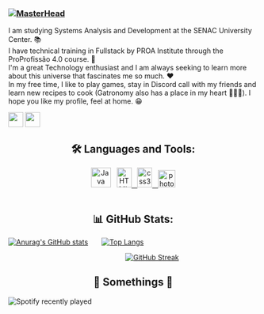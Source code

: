 ### [![MasterHead](https://64.media.tumblr.com/5040432f215ad46e94d8b6118a654c99/8f6495a2e4de4c3a-8f/s2048x3072/dff39b47b2fcbf9c87253ad262455f09c913b278.png)](https://github.com/CatharinyDamasceno)

I am studying Systems Analysis and Development at the SENAC University Center. 📚 <br />
I have technical training in Fullstack by PROA Institute through the ProProfissão 4.0 course. 🥳 <br />
I'm a great Technology enthusiast and I am always seeking to learn more about this universe that fascinates me so much. ❤️ <br />
In my free time, I like to play games, stay in Discord call with my friends and learn new recipes to cook (Gatronomy also has a place in my heart 👩🏼‍🍳). 
I hope you like my profile, feel at home. 😁

<p align="left">
<a href="https://www.linkedin.com/in/catharinydamasceno/" target="blank"><img align="center" src="https://cdn.icon-icons.com/icons2/2699/PNG/512/linkedin_logo_icon_170234.png" alt="" height="30" width="30" /></a>
<a href="https://www.instagram.com/cathariny.zz/" target="blank"><img align="center" src="https://upload.wikimedia.org/wikipedia/commons/thumb/a/a5/Instagram_icon.png/600px-Instagram_icon.png" alt="" height="30" width="30" /></a>

<br />
<h2 align="center">🛠 Languages and Tools:</h2>
<p align="center"> <img src="https://cdn-icons-png.flaticon.com/512/226/226777.png" alt="Java" width="40" height="40"/> </a> &nbsp; <a href="https://www.tecmundo.com.br/html5" target="_blank"> <img src="https://logodownload.org/wp-content/uploads/2016/10/html5-logo-1.png" alt="HTML5" width="30" height="40"/> &nbsp; </a> <a href="https://www.w3schools.com/css/" target="_blank"> <img src="https://logodownload.org/wp-content/uploads/2017/04/css-3-logo.png" alt="css3" width="30" height="40"/> &nbsp; </a> <img src="https://designe.com.br/wp-content/uploads/2020/07/adobe-photoshop-cc-2020-icone-designe.png" alt="photoshop" width="35" height="35"/> <br /> <br />
  
<h2 align="center">📊 GitHub Stats:</h2>
<p align="center">
 
[![Anurag's GitHub stats](https://github-readme-stats.vercel.app/api?username=CatharinyDamasceno&show_icons=true&theme=dracula)](https://github.com/CatharinyDamasceno/github-readme-stats) &nbsp; &nbsp; &nbsp; [![Top Langs](https://github-readme-stats.vercel.app/api/top-langs/?username=CatharinyDamasceno&langs_count=8=true&theme=dracula)](https://github.com/CatharinyDamasceno/github-readme-stats)

&nbsp; &nbsp; &nbsp; &nbsp; &nbsp; &nbsp; &nbsp; &nbsp; &nbsp; &nbsp; &nbsp; &nbsp; &nbsp; &nbsp; &nbsp; &nbsp; &nbsp; &nbsp; &nbsp; &nbsp; &nbsp; &nbsp; &nbsp; &nbsp; &nbsp; &nbsp; &nbsp; &nbsp; &nbsp; &nbsp; [![GitHub Streak](http://github-readme-streak-stats.herokuapp.com?user=CatharinyDamasceno&theme=dracula&date_format=M%20j%5B%2C%20Y%5D)](https://git.io/streak-stats) 

<h2 align="center">🌈 Somethings 🌈</h2>
<p align="center"> 
  
![Spotify recently played](https://spotify-recently-played-readme.vercel.app/api?user=cathariinyl) 


